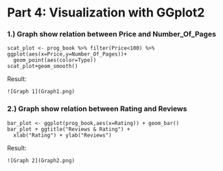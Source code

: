 # Part 4: Visualization with GGplot2
### 1.) Graph show relation between Price and Number_Of_Pages
```{R}
scat_plot <- prog_book %>% filter(Price<100) %>% ggplot(aes(x=Price,y=Number_Of_Pages))+
  geom_point(aes(color=Type))
scat_plot+geom_smooth()
```
Result:
```
![Graph 1](Graph1.png)
```

### 2.) Graph show relation between Rating and Reviews
```{R}
bar_plot <- ggplot(prog_book,aes(x=Rating)) + geom_bar()
bar_plot + ggtitle("Reviews & Rating") +
  xlab("Rating") + ylab("Reviews") 
```
Result:
```
![Graph 2](Graph2.png)
```
